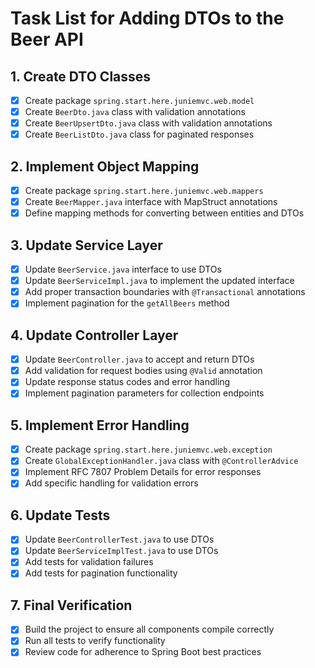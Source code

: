 # Task List for Adding DTOs to the Beer API

## 1. Create DTO Classes
- [x] Create package `spring.start.here.juniemvc.web.model`
- [x] Create `BeerDto.java` class with validation annotations
- [x] Create `BeerUpsertDto.java` class with validation annotations
- [x] Create `BeerListDto.java` class for paginated responses

## 2. Implement Object Mapping
- [x] Create package `spring.start.here.juniemvc.web.mappers`
- [x] Create `BeerMapper.java` interface with MapStruct annotations
- [x] Define mapping methods for converting between entities and DTOs

## 3. Update Service Layer
- [x] Update `BeerService.java` interface to use DTOs
- [x] Update `BeerServiceImpl.java` to implement the updated interface
- [x] Add proper transaction boundaries with `@Transactional` annotations
- [x] Implement pagination for the `getAllBeers` method

## 4. Update Controller Layer
- [x] Update `BeerController.java` to accept and return DTOs
- [x] Add validation for request bodies using `@Valid` annotation
- [x] Update response status codes and error handling
- [x] Implement pagination parameters for collection endpoints

## 5. Implement Error Handling
- [x] Create package `spring.start.here.juniemvc.web.exception`
- [x] Create `GlobalExceptionHandler.java` class with `@ControllerAdvice`
- [x] Implement RFC 7807 Problem Details for error responses
- [x] Add specific handling for validation errors

## 6. Update Tests
- [x] Update `BeerControllerTest.java` to use DTOs
- [x] Update `BeerServiceImplTest.java` to use DTOs
- [x] Add tests for validation failures
- [x] Add tests for pagination functionality

## 7. Final Verification
- [x] Build the project to ensure all components compile correctly
- [x] Run all tests to verify functionality
- [x] Review code for adherence to Spring Boot best practices